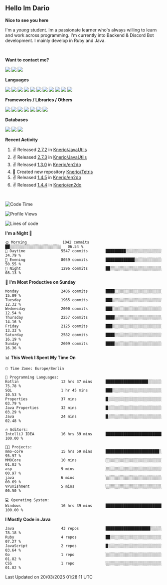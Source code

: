 <h2>Hello Im Dario</h2>

**Nice to see you here**

I'm a *young* student. Im a passionate learner who's always willing to learn and work across
programming. I'm currently into Backend & Discord Bot development. I mainly develop in Ruby and Java.

<br/>

**Want to contact me?**

<a href="https://github.com/knerio"><img src="https://img.shields.io/badge/-Github-blue?style=for-the-badge&logo=github&logoColor=white"/></a> <a href="https://discord.com/users/639416958923702292"><img src="https://img.shields.io/badge/-knerio-blue?style=for-the-badge&logo=discord&logoColor=white"/></a> <a href="https://twitch.tv/dopalos_"><img src="https://img.shields.io/badge/-twitch-blue?style=for-the-badge&logo=twitch&logoColor=white"/></a>

**Languages**

<img src="https://img.shields.io/badge/-Java-blue?style=for-the-badge&logo=java&logoColor=white"/> <img src="https://img.shields.io/badge/-Ruby-blue?style=for-the-badge&logo=Ruby&logoColor=white"/> <img src="https://img.shields.io/badge/-Git-blue?style=for-the-badge&logo=Git&logoColor=white"/> <img src="https://img.shields.io/badge/-HTML-blue?style=for-the-badge&logo=html5&logoColor=white"/> <img src="https://img.shields.io/badge/-CSS-blue?style=for-the-badge&logo=CSS3&logoColor=white"/> <img src="https://img.shields.io/badge/-Javascript-blue?style=for-the-badge&logo=javascript&logoColor=white"/> <img src="https://img.shields.io/badge/-Typescript-blue?style=for-the-badge&logo=TypeScript&logoColor=white"/> <img src="https://img.shields.io/badge/-Kotlin-blue?style=for-the-badge&logo=kotlin&logoColor=white"/> <img src="https://img.shields.io/badge/-SQL-blue?style=for-the-badge&logo=MYSQL&logoColor=white"/> <img src="https://img.shields.io/badge/-Markdown-blue?style=for-the-badge&logo=Markdown&logoColor=white"/> <img src="https://img.shields.io/badge/-JSON-blue?style=for-the-badge&logo=JSON&logoColor=white"/>
<br/>

 **Frameworks / Libraries / Others**

<img src="https://img.shields.io/badge/-Ruby_On_Rails-blue?style=for-the-badge&logo=ruby-on-rails&logoColor=white"/> <img src="https://img.shields.io/badge/-JDA-blue?style=for-the-badge&logo=JDA&logoColor=white"/> <img src="https://img.shields.io/badge/-Bootstrap-blue?style=for-the-badge&logo=Bootstrap&logoColor=white"/> <img src="https://img.shields.io/badge/-Node.JS-blue?style=for-the-badge&logo=node.js&logoColor=white"/> <img src="https://img.shields.io/badge/-React-blue?style=for-the-badge&logo=React&logoColor=white"/> <img src="https://img.shields.io/badge/-Express-blue?style=for-the-badge&logo=Express&logoColor=white"/> <img src="https://img.shields.io/badge/-Next.Js-blue?style=for-the-badge&logo=Next.Js&logoColor=white"/>

**Databases**

<img src="https://img.shields.io/badge/-MongoDB-blue?style=for-the-badge&logo=mongodb&logoColor=white"/> <img src="https://img.shields.io/badge/-MariaDB-blue?style=for-the-badge&logo=MariaDB&logoColor=white"/>
<img src="https://img.shields.io/badge/-PostgreSQL-blue?style=for-the-badge&logo=PostgreSQl&logoColor=white"/>

**Recent Activity**

<!--RECENT_ACTIVITY:start-->
1. ✌️ Released [2.7.2](https://github.com/Knerio/JavaUtils/releases/tag/2.7.2) in [Knerio/JavaUtils](https://github.com/Knerio/JavaUtils)<br>
2. ✌️ Released [2.7.3](https://github.com/Knerio/JavaUtils/releases/tag/2.7.3) in [Knerio/JavaUtils](https://github.com/Knerio/JavaUtils)<br>
3. ✌️ Released [1.3.0](https://github.com/Knerio/en2do/releases/tag/1.3.0) in [Knerio/en2do](https://github.com/Knerio/en2do)<br>
4. 📔 Created new repository [Knerio/Tetris](https://github.com/Knerio/Tetris)<br>
5. ✌️ Released [1.4.5](https://github.com/Knerio/en2do/releases/tag/1.4.5) in [Knerio/en2do](https://github.com/Knerio/en2do)<br>
6. ✌️ Released [1.4.4](https://github.com/Knerio/en2do/releases/tag/1.4.4) in [Knerio/en2do](https://github.com/Knerio/en2do)<br>
<!--RECENT_ACTIVITY:end-->
 
#

<!--START_SECTION:waka-->
![Code Time](http://img.shields.io/badge/Code%20Time-970%20hrs%2016%20mins-blue)

![Profile Views](http://img.shields.io/badge/Profile%20Views-5-blue)

![Lines of code](https://img.shields.io/badge/From%20Hello%20World%20I%27ve%20Written-1.1%20million%20lines%20of%20code-blue)

**I'm a Night 🦉** 

```text
🌞 Morning                1042 commits        ██░░░░░░░░░░░░░░░░░░░░░░░   06.54 % 
🌆 Daytime                5547 commits        █████████░░░░░░░░░░░░░░░░   34.79 % 
🌃 Evening                8059 commits        █████████████░░░░░░░░░░░░   50.55 % 
🌙 Night                  1296 commits        ██░░░░░░░░░░░░░░░░░░░░░░░   08.13 % 
```
📅 **I'm Most Productive on Sunday** 

```text
Monday                   2406 commits        ████░░░░░░░░░░░░░░░░░░░░░   15.09 % 
Tuesday                  1965 commits        ███░░░░░░░░░░░░░░░░░░░░░░   12.32 % 
Wednesday                2000 commits        ███░░░░░░░░░░░░░░░░░░░░░░   12.54 % 
Thursday                 2257 commits        ████░░░░░░░░░░░░░░░░░░░░░   14.16 % 
Friday                   2125 commits        ███░░░░░░░░░░░░░░░░░░░░░░   13.33 % 
Saturday                 2582 commits        ████░░░░░░░░░░░░░░░░░░░░░   16.19 % 
Sunday                   2609 commits        ████░░░░░░░░░░░░░░░░░░░░░   16.36 % 
```


📊 **This Week I Spent My Time On** 

```text
🕑︎ Time Zone: Europe/Berlin

💬 Programming Languages: 
Kotlin                   12 hrs 37 mins      ███████████████████░░░░░░   75.78 % 
SQL                      1 hr 45 mins        ███░░░░░░░░░░░░░░░░░░░░░░   10.53 % 
Properties               37 mins             █░░░░░░░░░░░░░░░░░░░░░░░░   03.79 % 
Java Properties          32 mins             █░░░░░░░░░░░░░░░░░░░░░░░░   03.29 % 
Java                     24 mins             █░░░░░░░░░░░░░░░░░░░░░░░░   02.48 % 

🔥 Editors: 
IntelliJ IDEA            16 hrs 39 mins      █████████████████████████   100.00 % 

🐱‍💻 Projects: 
mmo-core                 15 hrs 59 mins      ████████████████████████░   95.97 % 
MMOCore                  10 mins             ░░░░░░░░░░░░░░░░░░░░░░░░░   01.03 % 
asp                      9 mins              ░░░░░░░░░░░░░░░░░░░░░░░░░   00.97 % 
java                     6 mins              ░░░░░░░░░░░░░░░░░░░░░░░░░   00.69 % 
VPunishment              5 mins              ░░░░░░░░░░░░░░░░░░░░░░░░░   00.50 % 

💻 Operating System: 
Windows                  16 hrs 39 mins      █████████████████████████   100.00 % 
```

**I Mostly Code in Java** 

```text
Java                     43 repos            ████████████████████░░░░░   78.18 % 
Ruby                     4 repos             ██░░░░░░░░░░░░░░░░░░░░░░░   07.27 % 
JavaScript               2 repos             █░░░░░░░░░░░░░░░░░░░░░░░░   03.64 % 
Go                       1 repo              ░░░░░░░░░░░░░░░░░░░░░░░░░   01.82 % 
CSS                      1 repo              ░░░░░░░░░░░░░░░░░░░░░░░░░   01.82 % 
```




 Last Updated on 20/03/2025 01:28:11 UTC
<!--END_SECTION:waka-->

